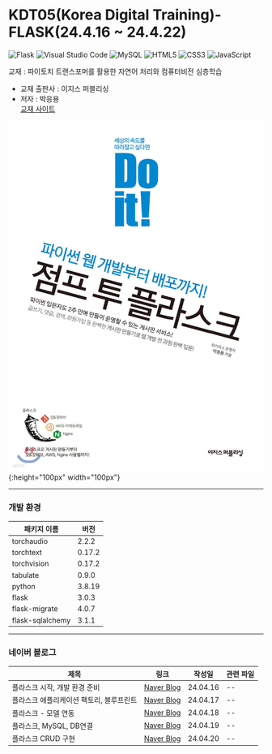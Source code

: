 # KDT05(Korea Digital Training)- FLASK(24.4.16 ~ 24.4.22)

![Flask](https://img.shields.io/badge/flask-%23000.svg?style=for-the-badge&logo=flask&logoColor=white)
![Visual Studio Code](https://img.shields.io/badge/Visual%20Studio%20Code-0078d7.svg?style=for-the-badge&logo=visual-studio-code&logoColor=white)
![MySQL](https://img.shields.io/badge/mysql-4479A1.svg?style=for-the-badge&logo=mysql&logoColor=white)
![HTML5](https://img.shields.io/badge/html5-%23E34F26.svg?style=for-the-badge&logo=html5&logoColor=white)
![CSS3](https://img.shields.io/badge/css3-%231572B6.svg?style=for-the-badge&logo=css3&logoColor=white)
![JavaScript](https://img.shields.io/badge/javascript-%23323330.svg?style=for-the-badge&logo=javascript&logoColor=%23F7DF1E)

교재 : 파이토치 트랜스포머를 활용한 자연어 처리와 컴퓨터비전 심층학습

- 교재 출판사 : 이지스 퍼블리싱
- 저자 : 박응용  
  [교재 사이트](https://www.yes24.com/Product/Goods/95751850)

![alt text](XL.jpg){:height="100px" width="100px"}

<hr/>

### 개발 환경

| 패키지 이름      | 버전   |
| ---------------- | ------ |
| torchaudio       | 2.2.2  |
| torchtext        | 0.17.2 |
| torchvision      | 0.17.2 |
| tabulate         | 0.9.0  |
| python           | 3.8.19 |
| flask            | 3.0.3  |
| flask-migrate    | 4.0.7  |
| flask-sqlalchemy | 3.1.1  |

<hr/>

### 네이버 블로그

| 제목                                     | 링크           | 작성일   | 관련 파일 |
| ---------------------------------------- | -------------- | -------- | --------- |
| 플라스크 시작, 개발 환경 준비            | [Naver Blog]() | 24.04.16 | --        |
| 플라스크 애플리케이션 팩토리, 블루프린트 | [Naver Blog]() | 24.04.17 | --        |
| 플라스크 - 모델 연동                     | [Naver Blog]() | 24.04.18 | --        |
| 플라스크, MySQL, DB연결                  | [Naver Blog]() | 24.04.19 | --        |
| 플라스크 CRUD 구현                       | [Naver Blog]() | 24.04.20 | --        |
